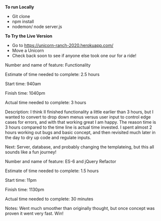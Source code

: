 **To run Locally**
 - Git clone
 - npm install
 - nodemon/ node server.js
 
**To Try the Live Version**

  - Go to https://unicorn-ranch-2020.herokuapp.com/
  - Move a Unicorn
  - Check back soon to see if anyone else took one our for a ride!
  
Number and name of feature: Functionality

Estimate of time needed to complete: 2.5 hours

Start time: 940am

Finish time: 1040pm

Actual time needed to complete: 3 hours

Description: I think II finished functionality a little earlier than 3 hours, but I wanted to convert to drop down menus versus user input to control edge cases for errors, and with that working great I am happy. The reason time is 3 hours compared to the time line is actual time invested. I spent almost 2 hours working out bugs and basic concept, and then revisited much later in the day to dry up code and regulate inputs.

Next: Server, database, and probably changing the templateing, but this all sounds like a fun journey!


Number and name of feature: ES-6 and jQuery Refactor

Estimate of time needed to complete: 1.5 hours

Start time: 11pm

Finish time: 1130pm

Actual time needed to complete: 30 minutes

Notes: Went much smoother than originally thought, but once concept was proven it went very fast. Win!
